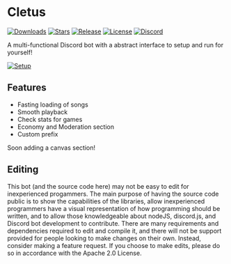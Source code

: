 # Cletus

[![Downloads](https://img.shields.io/github/downloads/572512230701006851/Cletus/total.svg)](https://github.com/572512230701006851/Cletus/releases/latest)
[![Stars](https://img.shields.io/github/stars/572512230701006851/Cletus.svg)](https://github.com/572512230701006851/Cletus/stargazers)
[![Release](https://img.shields.io/github/release/572512230701006851/Cletus.svg)](https://github.com/572512230701006851/Cletus/releases/latest)
[![License](https://img.shields.io/github/license/572512230701006851/Cletus.svg)](https://github.com/572512230701006851/Cletus/blob/master/LICENSE)
[![Discord](https://discordapp.com/api/guilds/679772731201290261/widget.png)](https://discord.gg/Z89dw6g)<br>

A multi-functional Discord bot with a abstract interface to setup and run for yourself!

[![Setup](http://i.imgur.com/VvXYp5j.png)](https://www.google.com/)

Features
---

 * Fasting loading of songs
 * Smooth playback
 * Check stats for games
 * Economy and Moderation section
 * Custom prefix
 
 Soon adding a canvas section!

## Editing

This bot (and the source code here) may not be easy to edit for inexperienced progammers. The main purpose of having the source code public is to show the capabilities of the libraries, allow inexperienced programmers have a visual representation of how programming should be written, and to allow those knowledgeable about nodeJS, discord.js, and Discord bot development to contribute. There are many requirements and dependencies required to edit and compile it, and there will not be support provided for people looking to make changes on their own. Instead, consider making a feature request. If you choose to make edits, please do so in accordance with the Apache 2.0 License.